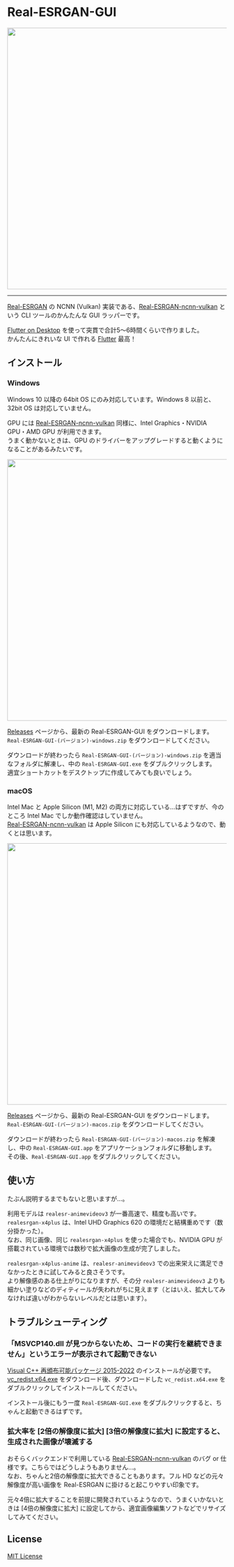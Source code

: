 
# Real-ESRGAN-GUI

<img width="600" src="https://user-images.githubusercontent.com/39271166/189376465-845ecfc0-3d08-4da3-8632-b2ed7ea9b6d9.png">

-----

[Real-ESRGAN](https://github.com/xinntao/Real-ESRGAN) の NCNN (Vulkan) 実装である、[Real-ESRGAN-ncnn-vulkan](https://github.com/xinntao/Real-ESRGAN-ncnn-vulkan) という CLI ツールのかんたんな GUI ラッパーです。

[Flutter on Desktop](https://flutter.dev/multi-platform/desktop) を使って突貫で合計5～6時間くらいで作りました。  
かんたんにきれいな UI で作れる [Flutter](https://flutter.dev/) 最高！

## インストール

### Windows

Windows 10 以降の 64bit OS にのみ対応しています。Windows 8 以前と、32bit OS は対応していません。

GPU には [Real-ESRGAN-ncnn-vulkan](https://github.com/xinntao/Real-ESRGAN-ncnn-vulkan) 同様に、Intel Graphics・NVIDIA GPU・AMD GPU が利用できます。  
うまく動かないときは、GPU のドライバーをアップグレードすると動くようになることがあるみたいです。

<img width="600" src="https://user-images.githubusercontent.com/39271166/189310933-c0767313-faf7-417e-aed1-b6196c367379.png">

[Releases](https://github.com/tsukumijima/Real-ESRGAN-GUI/releases) ページから、最新の Real-ESRGAN-GUI をダウンロードします。  
`Real-ESRGAN-GUI-(バージョン)-windows.zip` をダウンロードしてください。

ダウンロードが終わったら `Real-ESRGAN-GUI-(バージョン)-windows.zip` を適当なフォルダに解凍し、中の `Real-ESRGAN-GUI.exe` をダブルクリックします。  
適宜ショートカットをデスクトップに作成してみても良いでしょう。

### macOS

Intel Mac と Apple Silicon (M1, M2) の両方に対応している…はずですが、今のところ Intel Mac でしか動作確認はしていません。  
[Real-ESRGAN-ncnn-vulkan](https://github.com/xinntao/Real-ESRGAN-ncnn-vulkan) は Apple Silicon にも対応しているようなので、動くとは思います。

<img width="600" src="https://user-images.githubusercontent.com/39271166/189374416-15501eeb-41ba-452c-bef3-402dc450f31d.png">

[Releases](https://github.com/tsukumijima/Real-ESRGAN-GUI/releases) ページから、最新の Real-ESRGAN-GUI をダウンロードします。  
`Real-ESRGAN-GUI-(バージョン)-macos.zip` をダウンロードしてください。

ダウンロードが終わったら `Real-ESRGAN-GUI-(バージョン)-macos.zip` を解凍し、中の `Real-ESRGAN-GUI.app` をアプリケーションフォルダに移動します。  
その後、`Real-ESRGAN-GUI.app` をダブルクリックしてください。

## 使い方

たぶん説明するまでもないと思いますが…。

利用モデルは `realesr-animevideov3` が一番高速で、精度も高いです。  
`realesrgan-x4plus` は、Intel UHD Graphics 620 の環境だと結構重めです（数分掛かった）。  
なお、同じ画像、同じ `realesrgan-x4plus` を使った場合でも、NVIDIA GPU が搭載されている環境では数秒で拡大画像の生成が完了しました。

`realesrgan-x4plus-anime` は、`realesr-animevideov3` での出来栄えに満足できなかったときに試してみると良さそうです。  
より解像感のある仕上がりになりますが、その分 `realesr-animevideov3` よりも細かい塗りなどのディティールが失われがちに見えます（とはいえ、拡大してみなければ違いがわからないレベルだとは思います）。

## トラブルシューティング

### 「MSVCP140.dll が見つからないため、コードの実行を継続できません」というエラーが表示されて起動できない

[Visual C++ 再頒布可能パッケージ 2015-2022](https://docs.microsoft.com/ja-jp/cpp/windows/latest-supported-vc-redist?view=msvc-170) のインストールが必要です。  
[vc_redist.x64.exe](https://aka.ms/vs/17/release/vc_redist.x64.exe) をダウンロード後、ダウンロードした `vc_redist.x64.exe` をダブルクリックしてインストールしてください。

インストール後にもう一度 `Real-ESRGAN-GUI.exe` をダブルクリックすると、ちゃんと起動できるはずです。

### 拡大率を [2倍の解像度に拡大] [3倍の解像度に拡大] に設定すると、生成された画像が壊滅する

おそらくバックエンドで利用している [Real-ESRGAN-ncnn-vulkan](https://github.com/xinntao/Real-ESRGAN-ncnn-vulkan) のバグ or 仕様です。こちらではどうしようもありません…。  
なお、ちゃんと2倍の解像度に拡大できることもあります。フル HD などの元々解像度が高い画像を Real-ESRGAN に掛けると起こりやすい印象です。

元々4倍に拡大することを前提に開発されているようなので、うまくいかないときは [4倍の解像度に拡大] に設定してから、適宜画像編集ソフトなどでリサイズしてみてください。

## License

[MIT License](License.txt)
